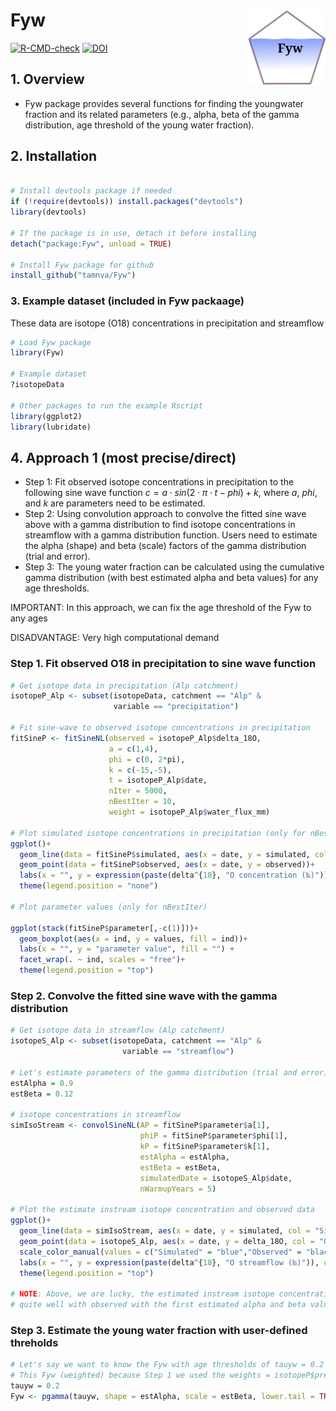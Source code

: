 # Fyw <a href="https://github.com/tamnva/Fyw/blob/master/vignettes/icon.svg"><img src="vignettes/icon.svg" align="right" height="120" /></a>

[![R-CMD-check](https://github.com/tamnva/Fyw/workflows/R-CMD-check/badge.svg)](https://github.com/tamnva/Fyw/actions) [![DOI](https://zenodo.org/badge/615738927.svg)](https://zenodo.org/badge/latestdoi/615738927)


## 1. Overview

- Fyw package provides several functions for finding the youngwater fraction and its related parameters (e.g., alpha, beta of the gamma distribution, age threshold of the young water fraction).

## 2. Installation

``` r

# Install devtools package if needed
if (!require(devtools)) install.packages("devtools")
library(devtools)

# If the package is in use, detach it before installing
detach("package:Fyw", unload = TRUE)

# Install Fyw package for github
install_github("tamnva/Fyw")
```

### 3. Example dataset (included in Fyw packaage)
These data are isotope (O18) concentrations in precipitation and streamflow

``` r
# Load Fyw package
library(Fyw)

# Example dataset
?isotopeData

# Other packages to run the example Rscript 
library(ggplot2)
library(lubridate)
```

## 4. Approach 1 (most precise/direct)
- Step 1: Fit observed isotope concentrations in precipitation to the following 
sine wave function $c = a \cdot sin(2 \cdot \pi \cdot t - phi) + k$, where $a$, 
$phi$, and $k$ are parameters need to be estimated.
- Step 2: Using convolution approach to convolve the fitted sine wave above with 
a gamma distribution to find isotope concentrations in streamflow with a gamma
distribution function. Users need to estimate the alpha (shape) and beta (scale) 
factors of the gamma distribution (trial and error). 
- Step 3: The young water fraction can be calculated using the cumulative gamma 
distribution (with best estimated alpha and beta values) for any age thresholds.

IMPORTANT: In this approach, we can fix the age threshold of the Fyw to any ages

DISADVANTAGE: Very high computational demand

### Step 1. Fit observed O18 in precipitation to sine wave function

``` r
# Get isotope data in precipitation (Alp catchment)
isotopeP_Alp <- subset(isotopeData, catchment == "Alp" & 
                       variable == "precipitation")

# Fit sine-wave to observed isotope concentrations in precipitation
fitSineP <- fitSineNL(observed = isotopeP_Alp$delta_18O, 
                      a = c(1,4), 
                      phi = c(0, 2*pi),
                      k = c(-15,-5), 
                      t = isotopeP_Alp$date, 
                      nIter = 5000,
                      nBestIter = 10, 
                      weight = isotopeP_Alp$water_flux_mm)

# Plot simulated isotope concentrations in precipitation (only for nBestIter)
ggplot()+
  geom_line(data = fitSineP$simulated, aes(x = date, y = simulated, color = simulation))+
  geom_point(data = fitSineP$observed, aes(x = date, y = observed))+
  labs(x = "", y = expression(paste(delta^{18}, "O concentration (‰)")), color = "") +  
  theme(legend.position = "none")

# Plot parameter values (only for nBestIter)

ggplot(stack(fitSineP$parameter[,-c(1)]))+
  geom_boxplot(aes(x = ind, y = values, fill = ind))+
  labs(x = "", y = "parameter value", fill = "") +  
  facet_wrap(. ~ ind, scales = "free")+
  theme(legend.position = "top")
```

### Step 2. Convolve the fitted sine wave with the gamma distribution 
``` r
# Get isotope data in streamflow (Alp catchment)
isotopeS_Alp <- subset(isotopeData, catchment == "Alp" & 
                         variable == "streamflow")

# Let's estimate parameters of the gamma distribution (trial and error)
estAlpha = 0.9
estBeta = 0.12

# isotope concentrations in streamflow
simIsoStream <- convolSineNL(AP = fitSineP$parameter$a[1],
                             phiP = fitSineP$parameter$phi[1], 
                             kP = fitSineP$parameter$k[1], 
                             estAlpha = estAlpha,
                             estBeta = estBeta, 
                             simulatedDate = isotopeS_Alp$date,
                             nWarmupYears = 5)

# Plot the estimate instream isotope concentration and observed data
ggplot()+
  geom_line(data = simIsoStream, aes(x = date, y = simulated, col = "Simulated"))+
  geom_point(data = isotopeS_Alp, aes(x = date, y = delta_18O, col = "Observed"))+
  scale_color_manual(values = c("Simulated" = "blue","Observed" = "black"))+
  labs(x = "", y = expression(paste(delta^{18}, "O streamflow (‰)")), color = "") +
  theme(legend.position = "top")
  
# NOTE: Above, we are lucky, the estimated instream isotope concentrations match
# quite well with observed with the first estimated alpha and beta values
```
### Step 3. Estimate the young water fraction with user-defined threholds
``` r
# Let's say we want to know the Fyw with age thresholds of tauyw = 0.2 years
# This Fyw (weighted) because Step 1 we used the weights = isotopeP$precippitation_mm
tauyw = 0.2
Fyw <- pgamma(tauyw, shape = estAlpha, scale = estBeta, lower.tail = TRUE)
```

